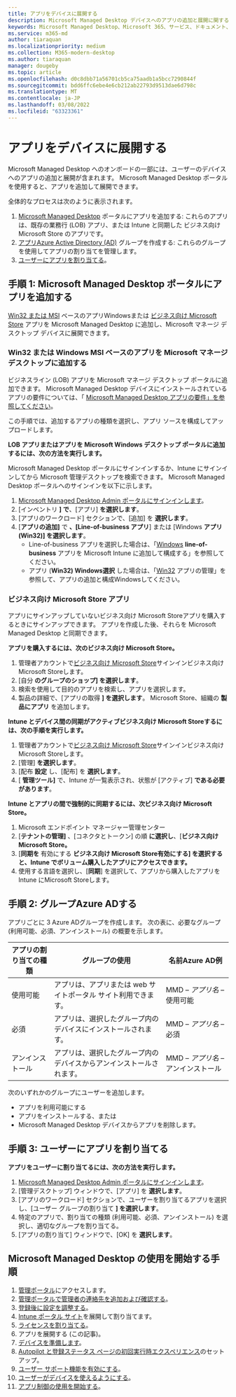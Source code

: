 ```yaml
---
title: アプリをデバイスに展開する
description: Microsoft Managed Desktop デバイスへのアプリの追加と展開に関する情報。
keywords: Microsoft Managed Desktop、Microsoft 365、サービス、ドキュメント、アプリ、line-of-business アプリ、LOB アプリ
ms.service: m365-md
author: tiaraquan
ms.localizationpriority: medium
ms.collection: M365-modern-desktop
ms.author: tiaraquan
manager: dougeby
ms.topic: article
ms.openlocfilehash: d0c8dbb71a56701cb5ca75aadb1a5bcc7290844f
ms.sourcegitcommit: bdd6ffc6ebe4e6cb212ab22793d9513dae6d798c
ms.translationtype: MT
ms.contentlocale: ja-JP
ms.lasthandoff: 03/08/2022
ms.locfileid: "63323361"
---
```

# <a name="deploy-apps-to-devices"></a>アプリをデバイスに展開する

Microsoft Managed Desktop へのオンボードの一部には、ユーザーのデバイスへのアプリの追加と展開が含まれます。 Microsoft Managed Desktop ポータルを使用すると、アプリを追加して展開できます。

全体的なプロセスは次のように表示されます。

1. [Microsoft Managed Desktop](#1) ポータルにアプリを追加する: これらのアプリは、既存の業務行 (LOB) アプリ、または Intune と同期した ビジネス向け Microsoft Store のアプリです。
2. [アプリAzure Active Directory (AD)](#2) グループを作成する: これらのグループを使用してアプリの割り当てを管理します。
3. [ユーザーにアプリを割り当てる](#3)。

<span id="1" />

## <a name="step-1-add-apps-to-microsoft-managed-desktop-portal"></a>手順 1: Microsoft Managed Desktop ポータルにアプリを追加する

[Win32 または MSI](#lob-apps) ベースのアプリWindowsまたは [ビジネス向け Microsoft Store](#msfb-apps) アプリを Microsoft Managed Desktop に追加し、Microsoft マネージ デスクトップ デバイスに展開できます。

<span id="lob-apps">

### <a name="win32-or-windows-msi-based-apps-to-microsoft-managed-desktop"></a>Win32 または Windows MSI ベースのアプリを Microsoft マネージ デスクトップに追加する

ビジネスライン (LOB) アプリを Microsoft マネージ デスクトップ ポータルに追加できます。 Microsoft Managed Desktop デバイスにインストールされているアプリの要件については、「 [Microsoft Managed Desktop アプリの要件」を参照してください](../service-description/mmd-app-requirements.md)。

この手順では、追加するアプリの種類を選択し、アプリ ソースを構成してアップロードします。

**LOB アプリまたはアプリを Microsoft Windows デスクトップ ポータルに追加するには、次の方法を実行します。**

Microsoft Managed Desktop ポータルにサインインするか、Intune にサインインしてから Microsoft 管理デスクトップを検索できます。 Microsoft Managed Desktop ポータルへのサインインを以下に示します。

1. [Microsoft Managed Desktop Admin ポータルにサインインします](https://aka.ms/mmdportal)。
2. [インベントリ **] で**、[アプリ] **を選択します**。
3. [アプリのワークロード] セクションで、[追加] を **選択します**。
4. [**アプリの追加]** で **、[Line-of-business アプリ**] または [Windows **アプリ (Win32)] を選択します**。
    - Line-of-business アプリを選択した場合は、「[Windows](/intune/lob-apps-windows) **line-of-business** アプリを Microsoft Intune に追加して構成する」を参照してください。
    - アプリ (**Win32) Windows選択** した場合は、「[Win32](/intune/apps-win32-app-management) アプリの管理」を参照して、アプリの追加と構成Windowsしてください。

<span id="msfb-apps">

### <a name="microsoft-store-for-business-apps"></a>ビジネス向け Microsoft Store アプリ

アプリにサインアップしていないビジネス向け Microsoft Storeアプリを購入するときにサインアップできます。 アプリを作成した後、それらを Microsoft Managed Desktop と同期できます。

**アプリを購入するには、次のビジネス向け Microsoft Store。**

1. 管理者アカウントで[ビジネス向け Microsoft Store](https://businessstore.microsoft.com)サインインビジネス向け Microsoft Storeします。
2. [自分 **のグループのショップ] を選択します**。
3. 検索を使用して目的のアプリを検索し、アプリを選択します。
4. 製品の詳細で、[アプリの取得 **] を選択します**。
Microsoft Store、組織の **製品にアプリ** を追加します。

**Intune とデバイス間の同期がアクティブビジネス向け Microsoft Storeするには、次の手順を実行します。**

1. 管理者アカウントで[ビジネス向け Microsoft Store](https://businessstore.microsoft.com)サインインビジネス向け Microsoft Storeします。
2. [管理] **を選択します**。
3. [配布 **設定** し、[配布] を **選択します**。
4. [ **管理ツール]** で、Intune が一覧表示され、状態が [アクティブ] **である必要があります**。  

**Intune とアプリの間で強制的に同期するには、次ビジネス向け Microsoft Store。**

1. Microsoft エンドポイント マネージャー管理センター
2. [**テナントの管理]** 、[コネクタとトークン] の順 **に選択し**、[**ビジネス向け Microsoft Store。**
3. [**同期を** 有効にする **ビジネス向け Microsoft Store有効にする] を選択すると、Intune でボリューム購入したアプリにアクセスできます。**
4. 使用する言語を選択し、[**同期**] を選択して、アプリから購入したアプリを Intune にMicrosoft Storeします。

<span id="2" />

## <a name="step-2-create-azure-ad-groups"></a>手順 2: グループAzure ADする

アプリごとに 3 Azure ADグループを作成します。 次の表に、必要なグループ (利用可能、必須、アンインストール) の概要を示します。

アプリの割り当ての種類 | グループの使用 | 名前Azure AD例 |
--- | --- | --- |
使用可能 |  アプリは、アプリまたは web サイトポータル サイト利用できます。 | MMD – *アプリ名* – 使用可能 |
必須 |  アプリは、選択したグループ内のデバイスにインストールされます。 | MMD – *アプリ名* – 必須 |
アンインストール |  アプリは、選択したグループ内のデバイスからアンインストールされます。 | MMD – *アプリ名* – アンインストール |

次のいずれかのグループにユーザーを追加します。

- アプリを利用可能にする
- アプリをインストールする、または
- Microsoft Managed Desktop デバイスからアプリを削除します。

<span id="3" />

## <a name="step-3-assign-apps-to-your-users"></a>手順 3: ユーザーにアプリを割り当てる

**アプリをユーザーに割り当てるには、次の方法を実行します。**

1. [Microsoft Managed Desktop Admin ポータルにサインインします](https://aka.ms/mmdportal)。
2. [管理デスクトップ] ウィンドウで、[アプリ] を **選択します**。
3. [アプリのワークロード] セクションで、ユーザーを割り当てるアプリを選択し、[ユーザー グループの割り当て **] を選択します**。
4. 特定のアプリで、割り当ての種類 (利用可能、必須、アンインストール) を選択し、適切なグループを割り当てる。
5. [アプリの割り当て] ウィンドウで、[OK] を **選択します**。

## <a name="steps-to-get-started-with-microsoft-managed-desktop"></a>Microsoft Managed Desktop の使用を開始する手順

1. [管理ポータル](access-admin-portal.md)にアクセスします。
1. [管理ポータルで管理者の連絡先を追加および確認する](add-admin-contacts.md)。
1. [登録後に設定を調整する](conditional-access.md)。
1. [Intune ポータル サイト](company-portal.md)を展開して割り当てます。
1. [ライセンスを割り当てる](assign-licenses.md)。
1. アプリを展開する (この記事)。
1. [デバイスを準備します](prepare-devices.md)。
1. [Autopilot と登録ステータス ページの初回実行時エクスペリエンス](esp-first-run.md)のセットアップ。
1. [ユーザー サポート機能を有効にする](enable-support.md)。
1. [ユーザーがデバイスを使えるようにする](get-started-devices.md)。
1. [アプリ制御の使用を開始する](get-started-app-control.md)。

<!--# Preparing apps for Microsoft Managed Desktop

This topic is the target for 2 "Learn more" links in the Admin Portal (aka.ms/app-overview;app-package); also target for link from Online resources (aka.ms/app-overviewmmd-app-prep) do not delete.

-->
